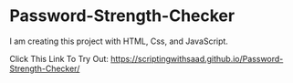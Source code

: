 # Password-Strength-Checker
I am creating this project with HTML, Css, and JavaScript.


Click This Link To Try Out: https://scriptingwithsaad.github.io/Password-Strength-Checker/
